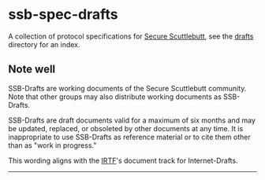 # ssb-spec-drafts

A collection of protocol specifications for
[Secure Scuttlebutt](https://www.scuttlebutt.nz/), see the [drafts](drafts)
directory for an index.

## Note well

SSB-Drafts are working documents of the Secure Scuttlebutt community.
Note that other groups may also distribute working documents as SSB-Drafts.

SSB-Drafts are draft documents valid for a maximum of six months and
may be updated, replaced, or obsoleted by other documents at any
time.  It is inappropriate to use SSB-Drafts as reference material or
to cite them other than as "work in progress."

This wording aligns with the [IRTF](https://irtf.org)'s document
track for Internet-Drafts.

---
